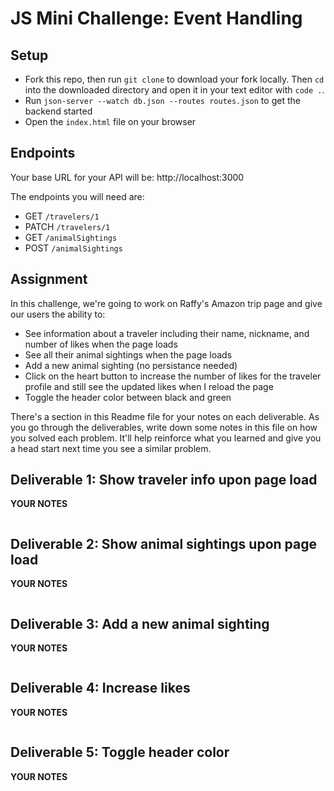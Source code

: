 # JS Mini Challenge: Event Handling


## Setup

- Fork this repo, then run `git clone` to download your fork locally. Then `cd` into the downloaded directory and open it in your text editor with `code .`.
- Run `json-server --watch db.json --routes routes.json` to get the backend started
- Open the `index.html` file on your browser

## Endpoints

Your base URL for your API will be: http://localhost:3000

The endpoints you will need are:

- GET `/travelers/1`
- PATCH `/travelers/1`
- GET `/animalSightings`
- POST `/animalSightings`


## Assignment

In this challenge, we're going to work on Raffy's Amazon trip page and give our users the ability to:

- See information about a traveler including their name, nickname, and number of likes when the page loads
- See all their animal sightings when the page loads
- Add a new animal sighting (no persistance needed)
- Click on the heart button to increase the number of likes for the traveler profile and still see the updated likes when I reload the page
- Toggle the header color between black and green


There's a section in this Readme file for your notes on each deliverable. As you go through the deliverables, write down some notes in this file on how you solved each problem. It'll help reinforce what you learned and give you a head start next time you see a similar problem.

## Deliverable 1: Show traveler info upon page load


**YOUR NOTES**
```

```

## Deliverable 2: Show animal sightings upon page load

**YOUR NOTES**
```

```

## Deliverable 3: Add a new animal sighting

**YOUR NOTES**
```

```

## Deliverable 4: Increase likes

**YOUR NOTES**
```

```

## Deliverable 5: Toggle header color

**YOUR NOTES**
```

```

